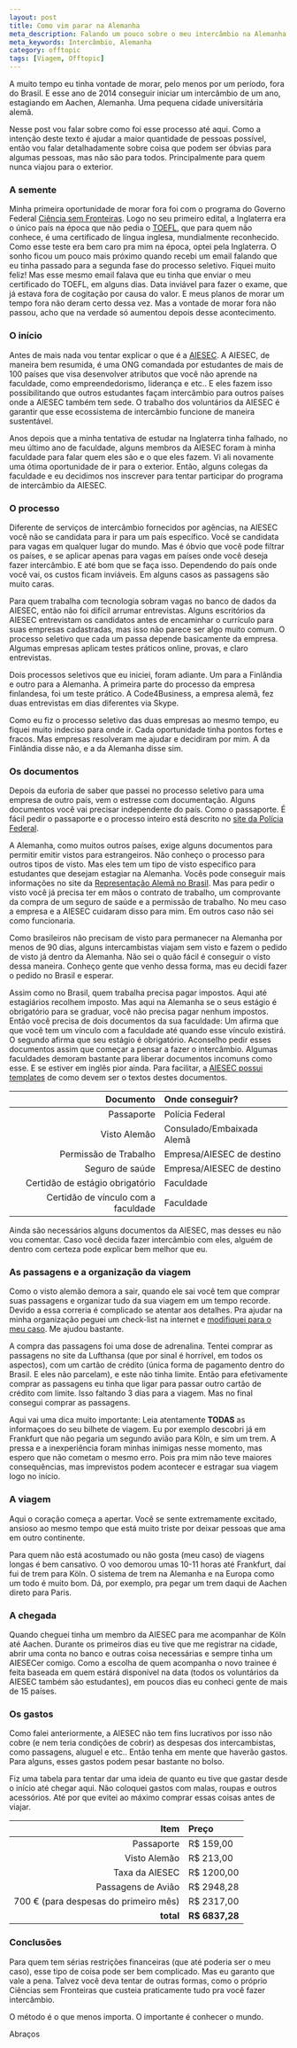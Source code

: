 ```yaml
---
layout: post
title: Como vim parar na Alemanha
meta_description: Falando um pouco sobre o meu intercâmbio na Alemanha.
meta_keywords: Intercâmbio, Alemanha
category: offtopic
tags: [Viagem, Offtopic]
---
```


A muito tempo eu tinha vontade de morar, pelo menos por um período, fora do Brasil. E esse ano de 2014 conseguir iniciar um intercâmbio de um ano, estagiando em Aachen, Alemanha. Uma pequena cidade universitária alemã.

Nesse post vou falar sobre como foi esse processo até aqui. Como a intenção deste texto é ajudar a maior quantidade de pessoas possível, então vou falar detalhadamente sobre coisa que podem ser óbvias para algumas pessoas, mas não são para todos. Principalmente para quem nunca viajou para o exterior.

### A semente

Minha primeira oportunidade de morar fora foi com o programa do Governo Federal [Ciência sem Fronteiras](http://www.cienciasemfronteiras.gov.br "Site do Ciência sem Fronteiras"). Logo no seu primeiro edital, a Inglaterra era o único país na época que não pedia o [TOEFL](www.ets.org/toefl "Site oficial do TOEFL"), que para quem não conhece, é uma certificado de língua inglesa, mundialmente reconhecido. Como esse teste era bem caro pra mim na época, optei pela Inglaterra. O sonho ficou um pouco mais próximo quando recebi um email falando que eu tinha passado para a segunda fase do processo seletivo. Fiquei muito feliz! Mas esse mesmo email falava que eu tinha que enviar o meu certificado do TOEFL, em alguns dias. Data inviável para fazer o exame, que já estava fora de cogitação por causa do valor. E meus planos de morar um tempo fora não deram certo dessa vez. Mas a vontade de morar fora não passou, acho que na verdade só aumentou depois desse acontecimento.

### O início

Antes de mais nada vou tentar explicar o que é a [AIESEC](http://www.aiesec.org.br/sobre/ "Site da AIESEC"). A AIESEC, de maneira bem resumida, é uma ONG comandada por estudantes de mais de 100 países que visa desenvolver atributos que você não aprende na faculdade, como empreendedorismo, liderança e etc.. E eles fazem isso possibilitando que outros estudantes façam intercâmbio para outros países onde a AIESEC também tem sede. O trabalho dos voluntários da AIESEC é garantir que esse ecossistema de intercâmbio funcione de maneira sustentável.

Anos depois que a minha tentativa de estudar na Inglaterra tinha falhado, no meu último ano de faculdade, alguns membros da AIESEC foram à minha faculdade para falar quem eles são e o que eles fazem. Vi ali novamente uma ótima oportunidade de ir para o exterior. Então, alguns colegas da faculdade e eu decidimos nos inscrever para tentar participar do programa de intercâmbio da AIESEC.

### O processo

Diferente de serviços de intercâmbio fornecidos por agências, na AIESEC você não se candidata para ir para um país específico. Você se candidata para vagas em qualquer lugar do mundo. Mas é óbvio que você pode filtrar os países, e se aplicar apenas para vagas em países onde você deseja fazer intercâmbio. E até bom que se faça isso. Dependendo do país onde você vai, os custos ficam inviáveis. Em alguns casos as passagens são muito caras.

Para quem trabalha com tecnologia sobram vagas no banco de dados da AIESEC, então não foi difícil arrumar entrevistas. Alguns escritórios da AIESEC entrevistam os candidatos antes de encaminhar o currículo para suas empresas cadastradas, mas isso não parece ser algo muito comum. O processo seletivo que cada um passa depende basicamente da empresa. Algumas empresas aplicam testes práticos online, provas, e claro entrevistas.

Dois processos seletivos que eu iniciei, foram adiante. Um para a Finlândia e outro para a Alemanha. A primeira parte do processo da empresa finlandesa, foi um teste prático. A Code4Business, a empresa alemã, fez duas entrevistas em dias diferentes via Skype.

Como eu fiz o processo seletivo das duas empresas ao mesmo tempo, eu fiquei muito indeciso para onde ir. Cada oportunidade tinha pontos fortes e fracos. Mas empresas resolveram me ajudar e decidiram por mim. A da Finlândia disse não, e a da Alemanha disse sim.

### Os documentos

Depois da euforia de saber que passei no processo seletivo para uma empresa de outro país, vem o estresse com documentação. Alguns documentos você vai precisar independente do país. Como o passaporte. É fácil pedir o passaporte e o processo inteiro está descrito no [site da Polícia Federal](http://www.dpf.gov.br/servicos/passaporte/requerer-passaporte "Site da Polícia Federal").

A Alemanha, como muitos outros países, exige alguns documentos para permitir emitir vistos para estrangeiros. Não conheço o processo para outros tipos de visto. Mas eles tem um tipo de visto específico para estudantes que desejam estagiar na Alemanha. Vocês pode conseguir mais informações no site da [Representação Alemã no Brasil](http://www.brasil.diplo.de/contentblob/2681184/Daten/707135/Merkblatt_Praktikum.pdf "Pdf que explica o processo do visto para estágio na Alemanha."). Mas para pedir o visto você já precisa ter em mãos o contrato de trabalho, um comprovante da compra de um seguro de saúde e a permissão de trabalho. No meu caso a empresa e a AIESEC cuidaram disso para mim. Em outros caso não sei como funcionaria.

Como brasileiros não precisam de visto para permanecer na Alemanha por menos de 90 dias, alguns intercambistas viajam sem visto e fazem o pedido de visto já dentro da Alemanha. Não sei o quão fácil é conseguir o visto dessa maneira. Conheço gente que venho dessa forma, mas eu decidi fazer o pedido no Brasil e esperar.

Assim como no Brasil, quem trabalha precisa pagar impostos. Aqui até estagiários recolhem imposto. Mas aqui na Alemanha se o seus estágio é obrigatório para se graduar, você não precisa pagar nenhum impostos. Então você precisa de dois documentos da sua faculdade: Um afirma que que você tem um vínculo com a faculdade até quando esse vínculo existirá. O segundo afirma que seu estágio é obrigatório. Aconselho pedir esses documentos assim que começar a pensar a fazer o intercâmbio. Algumas faculdades demoram bastante para liberar documentos incomuns como esse. E se estiver em inglês pior ainda. Para facilitar, a [AIESEC possui templates](https://drive.google.com/folderview?id=0B-hKicxbbe0EczRkbFJGSU9sVUk&usp=sharing "Templates de documentos necessários") de como devem ser o textos destes documentos.

Documento                           | Onde conseguir?
----------------------------------: | :------------------------
Passaporte                          | Polícia Federal
Visto Alemão                        | Consulado/Embaixada Alemã
Permissão de Trabalho               | Empresa/AIESEC de destino
Seguro de saúde                     | Empresa/AIESEC de destino
Certidão de estágio obrigatório     | Faculdade
Certidão de vínculo com a faculdade | Faculdade

Ainda são necessários alguns documentos da AIESEC, mas desses eu não vou comentar. Caso você decida fazer intercâmbio com eles, alguém de dentro com certeza pode explicar bem melhor que eu.

### As passagens e a organização da viagem

Como o visto alemão demora a sair, quando ele sai você tem que comprar suas passagens e organizar tudo da sua viagem em um tempo recorde. Devido a essa correria é complicado se atentar aos detalhes. Pra ajudar na minha organização peguei um check-list na internet e [modifiquei para o meu caso](https://github.com/deniscostadsc/trip-list/blob/master/trip-list-ptbr.md#check-list-para-viagens "Link para o meu check-list de viagem."). Me ajudou bastante.

A compra das passagens foi uma dose de adrenalina. Tentei comprar as passagens no site da Lufthansa (que por sinal é horrível, em todos os aspectos), com um cartão de crédito (única forma de pagamento dentro do Brasil. E eles não parcelam), e este não tinha limite. Então para efetivamente comprar as passagens eu tinha que ligar para passar outro cartão de crédito com limite. Isso faltando 3 dias para a viagem. Mas no final consegui comprar as passagens.

Aqui vai uma dica muito importante: Leia atentamente **TODAS** as informaçoes do seu bilhete de viagem. Eu por exemplo descobri já em Frankfurt que não pegaria um segundo avião para Köln, e sim um trem. A pressa e a inexperiência foram minhas inimigas nesse momento, mas espero que não cometam o mesmo erro. Pois pra mim não teve maiores consequências, mas imprevistos podem acontecer e estragar sua viagem logo no início.

### A viagem

Aqui o coração começa a apertar. Você se sente extremamente excitado, ansioso ao mesmo tempo que está muito triste por deixar pessoas que ama em outro continente.

Para quem não está acostumado ou não gosta (meu caso) de viagens longas é bem cansativo. O voo demorou umas 10-11 horas até Frankfurt, daí fui de trem para Köln. O sistema de trem na Alemanha e na Europa como um todo é muito bom. Dá, por exemplo, pra pegar um trem daqui de Aachen direto para Paris.

### A chegada

Quando cheguei tinha um membro da AIESEC para me acompanhar de Köln até Aachen. Durante os primeiros dias eu tive que me registrar na cidade, abrir uma conta no banco e outras coisa necessárias e sempre tinha um AIESECer comigo. Como a escolha de quem acompanha o novo trainee é feita baseada em quem estárá disponível na data (todos os voluntários da AIESEC também são estudantes), em poucos dias eu conheci gente de mais de 15 países.

### Os gastos

Como falei anteriormente, a AIESEC não tem fins lucrativos por isso não cobre (e nem teria condições de cobrir) as despesas dos intercambistas, como passagens, aluguel e etc.. Então tenha em mente que haverão gastos. Para alguns, esses gastos podem pesar bastante no bolso.

Fiz uma tabela para tentar dar uma ideia de quanto eu tive que gastar desde o início até chegar aqui. Não coloquei gastos com malas, roupas e outros acessórios. Até por que evitei ao máximo comprar essas coisas antes de viajar.

Item                                  | Preço
------------------------------------: | :-------------
Passaporte                            | R$ 159,00
Visto Alemão                          | R$ 213,00
Taxa da AIESEC                        | R$ 1200,00
Passagens de Avião                    | R$ 2948,28
700 € (para despesas do primeiro mês) | R$ 2317,00
**total**                             | **R$ 6837,28**

### Conclusões

Para quem tem sérias restrições financeiras (que até poderia ser o meu caso), esse tipo de coisa pode ser bem complicado. Mas eu garanto que vale a pena. Talvez você deva tentar de outras formas, como o próprio Ciências sem Fronteiras que custeia praticamente tudo pra você fazer intercâmbio.

O método é o que menos importa. O importante é conhecer o mundo.

Abraços
